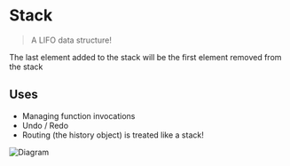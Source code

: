 # Stack

> A LIFO data structure!

The last element added to the stack will be the first element
removed from the stack

## Uses

- Managing function invocations
- Undo / Redo
- Routing (the history object) is treated like a stack!

![Diagram](https://raw.githubusercontent.com/Rohan-Shakya/coding-interview-with-javascript/main/linked-list/assets/Stacks.png)
